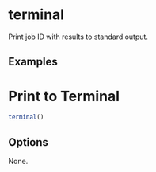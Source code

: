 # terminal

Print job ID with results to standard output.

## Examples

# Print to Terminal

```ts
terminal()
```

## Options

None.
